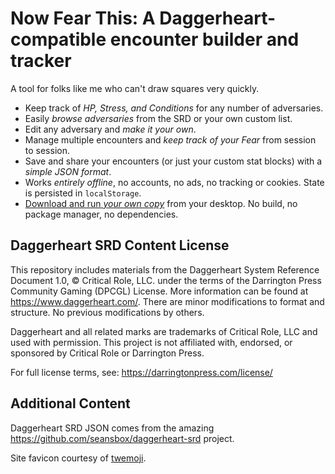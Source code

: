 # Now Fear This: A Daggerheart-compatible encounter builder and tracker

A tool for folks like me who can't draw squares very quickly.

* Keep track of _HP, Stress, and Conditions_ for any number of adversaries.
* Easily _browse adversaries_ from the SRD or your own custom list.
* Edit any adversary and _make it your own_.
* Manage multiple encounters and _keep track of your Fear_ from session to session.
* Save and share your encounters (or just your custom stat blocks) with a _simple JSON format_.
* Works _entirely offline_, no accounts, no ads, no tracking or cookies. State is persisted in `localStorage`.
* [Download and run _your own copy_](https://codeberg.org/sandyarmstrong/nowfearthis/archive/main.zip) from your desktop. No build, no package manager, no dependencies.

## Daggerheart SRD Content License

This repository includes materials from the Daggerheart System Reference Document 1.0, © Critical Role, LLC. under the terms of the Darrington Press Community Gaming (DPCGL) License. More information can be found at https://www.daggerheart.com/. There are minor modifications to format and structure. No previous modifications by others.

Daggerheart and all related marks are trademarks of Critical Role, LLC and used with permission. This project is not affiliated with, endorsed, or sponsored by Critical Role or Darrington Press.

For full license terms, see: https://darringtonpress.com/license/

## Additional Content

Daggerheart SRD JSON comes from the amazing https://github.com/seansbox/daggerheart-srd project.

Site favicon courtesy of [twemoji](https://github.com/twitter/twemoji/blob/master/LICENSE-GRAPHICS).